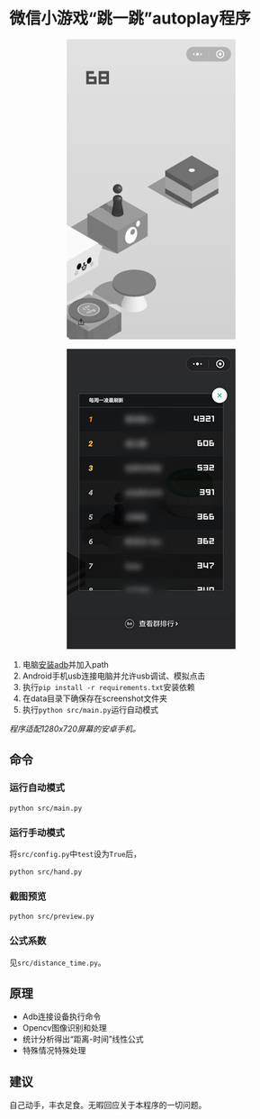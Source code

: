# 微信小游戏“跳一跳”autoplay程序

<p align="center"><img src="https://raw.githubusercontent.com/shenfe/wechat-jump-game/master/readme_assets/game.png"></p>

<p align="center"><img src="https://raw.githubusercontent.com/shenfe/wechat-jump-game/master/readme_assets/score.jpg"></p>

1. 电脑[安装adb](https://www.xda-developers.com/install-adb-windows-macos-linux/)并加入path
1. Android手机usb连接电脑并允许usb调试、模拟点击
1. 执行`pip install -r requirements.txt`安装依赖
1. 在data目录下确保存在screenshot文件夹
1. 执行`python src/main.py`运行自动模式

*程序适配1280x720屏幕的安卓手机。*

## 命令

### 运行自动模式

```commandline
python src/main.py
```

### 运行手动模式

将`src/config.py`中`test`设为`True`后，

```commandline
python src/hand.py
```

### 截图预览

```commandline
python src/preview.py
```

### 公式系数

见`src/distance_time.py`。

## 原理

* Adb连接设备执行命令
* Opencv图像识别和处理
* 统计分析得出“距离-时间”线性公式
* 特殊情况特殊处理

## 建议

自己动手，丰衣足食。无暇回应关于本程序的一切问题。
